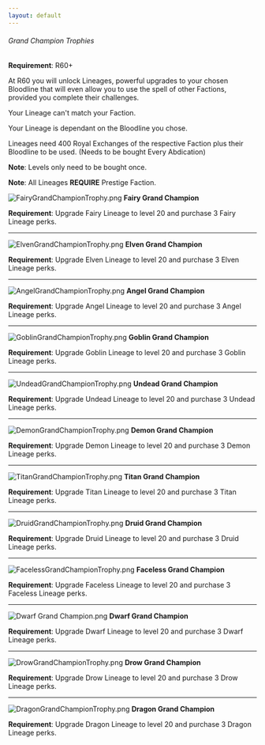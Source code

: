 ```yaml
---
layout: default
---
```


###### Grand Champion Trophies

**Requirement**: R60+

At R60 you will unlock Lineages, powerful upgrades to your chosen Bloodline that will even allow you to use the spell of other Factions, provided you complete their challenges.

Your Lineage can't match your Faction.

Your Lineage is dependant on the Bloodline you chose.

Lineages need 400 Royal Exchanges of the respective Faction plus their Bloodline to be used. (Needs to be bought Every Abdication)

**Note**: Levels only need to be bought once.

**Note**: All Lineages **REQUIRE** Prestige Faction.

![](/realm/img/picks/FairyGrandChampionTrophy.png "FairyGrandChampionTrophy.png") **Fairy Grand Champion**

**Requirement**: Upgrade Fairy Lineage to level 20 and purchase 3 Fairy Lineage perks.

---

![](/realm/img/picks/ElvenGrandChampionTrophy.png "ElvenGrandChampionTrophy.png") **Elven Grand Champion**

**Requirement**: Upgrade Elven Lineage to level 20 and purchase 3 Elven Lineage perks.

---

![](/realm/img/picks/AngelGrandChampionTrophy.png "AngelGrandChampionTrophy.png") **Angel Grand Champion**

**Requirement**: Upgrade Angel Lineage to level 20 and purchase 3 Angel Lineage perks.

---

![](/realm/img/picks/GoblinGrandChampionTrophy.png "GoblinGrandChampionTrophy.png") **Goblin Grand Champion**

**Requirement**: Upgrade Goblin Lineage to level 20 and purchase 3 Goblin Lineage perks.

---

![](/realm/img/picks/UndeadGrandChampionTrophy.png "UndeadGrandChampionTrophy.png") **Undead Grand Champion**

**Requirement**: Upgrade Undead Lineage to level 20 and purchase 3 Undead Lineage perks.

---

![](/realm/img/picks/DemonGrandChampionTrophy.png "DemonGrandChampionTrophy.png") **Demon Grand Champion**

**Requirement**: Upgrade Demon Lineage to level 20 and purchase 3 Demon Lineage perks.

---

![](/realm/img/picks/TitanGrandChampionTrophy.png "TitanGrandChampionTrophy.png") **Titan Grand Champion**

**Requirement**: Upgrade Titan Lineage to level 20 and purchase 3 Titan Lineage perks.

---

![](/realm/img/picks/DruidGrandChampionTrophy.png "DruidGrandChampionTrophy.png") **Druid Grand Champion**

**Requirement**: Upgrade Druid Lineage to level 20 and purchase 3 Druid Lineage perks.

---

![](/realm/img/picks/FacelessGrandChampionTrophy.png "FacelessGrandChampionTrophy.png") **Faceless Grand Champion**

**Requirement**: Upgrade Faceless Lineage to level 20 and purchase 3 Faceless Lineage perks.

---

![](/realm/img/picks/DwarfGrandChampionTrophy.png "Dwarf Grand Champion.png") **Dwarf Grand Champion**

**Requirement**: Upgrade Dwarf Lineage to level 20 and purchase 3 Dwarf Lineage perks.

---

![](/realm/img/picks/DrowGrandChampionTrophy.png "DrowGrandChampionTrophy.png") **Drow Grand Champion**

**Requirement**: Upgrade Drow Lineage to level 20 and purchase 3 Drow Lineage perks.

---

![](/realm/img/picks/DragonGrandChampionTrophy.png "DragonGrandChampionTrophy.png") **Dragon Grand Champion**

**Requirement**: Upgrade Dragon Lineage to level 20 and purchase 3 Dragon Lineage perks.
